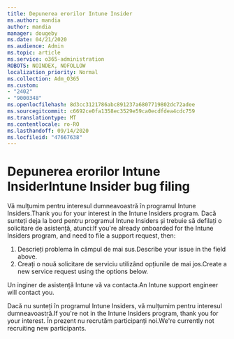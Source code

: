```yaml
---
title: Depunerea erorilor Intune Insider
ms.author: mandia
author: mandia
manager: dougeby
ms.date: 04/21/2020
ms.audience: Admin
ms.topic: article
ms.service: o365-administration
ROBOTS: NOINDEX, NOFOLLOW
localization_priority: Normal
ms.collection: Adm_O365
ms.custom:
- "2402"
- "9000348"
ms.openlocfilehash: 8d3cc3121786abc891237a6807719802dc72adee
ms.sourcegitcommit: c6692ce0fa1358ec3529e59ca0ecdfdea4cdc759
ms.translationtype: MT
ms.contentlocale: ro-RO
ms.lasthandoff: 09/14/2020
ms.locfileid: "47667638"
---
```

# <a name="intune-insider-bug-filing"></a><span data-ttu-id="48d54-102">Depunerea erorilor Intune Insider</span><span class="sxs-lookup"><span data-stu-id="48d54-102">Intune Insider bug filing</span></span>

<span data-ttu-id="48d54-103">Vă mulțumim pentru interesul dumneavoastră în programul Intune Insiders.</span><span class="sxs-lookup"><span data-stu-id="48d54-103">Thank you for your interest in the Intune Insiders program.</span></span> <span data-ttu-id="48d54-104">Dacă sunteți deja la bord pentru programul Intune Insiders și trebuie să defilați o solicitare de asistență, atunci:</span><span class="sxs-lookup"><span data-stu-id="48d54-104">If you're already onboarded for the Intune Insiders program, and need to file a support request, then:</span></span>

1. <span data-ttu-id="48d54-105">Descrieți problema în câmpul de mai sus.</span><span class="sxs-lookup"><span data-stu-id="48d54-105">Describe your issue in the field above.</span></span>
2. <span data-ttu-id="48d54-106">Creați o nouă solicitare de serviciu utilizând opțiunile de mai jos.</span><span class="sxs-lookup"><span data-stu-id="48d54-106">Create a new service request using the options below.</span></span>

<span data-ttu-id="48d54-107">Un inginer de asistență Intune vă va contacta.</span><span class="sxs-lookup"><span data-stu-id="48d54-107">An Intune support engineer will contact you.</span></span>

<span data-ttu-id="48d54-108">Dacă nu sunteți în programul Intune Insiders, vă mulțumim pentru interesul dumneavoastră.</span><span class="sxs-lookup"><span data-stu-id="48d54-108">If you're not in the Intune Insiders program, thank you for your interest.</span></span> <span data-ttu-id="48d54-109">În prezent nu recrutăm participanți noi.</span><span class="sxs-lookup"><span data-stu-id="48d54-109">We're currently not recruiting new participants.</span></span>
